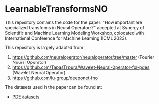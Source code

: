 # LearnableTransformsNO

This repository contains the code for the paper: "How important are specialized transforms in Neural Operators?" accepted at Synergy of Scientific and Machine Learning Modeling Workshop, colocated with International Conference for Machine Learning (ICML 2023).

This repository is largely adapted from 
1) https://github.com/neuraloperator/neuraloperator/tree/master (Fourier Neural Operator)
2) https://github.com/TapasTripura/Wavelet-Neural-Operator-for-pdes (Wavelet Neural Operator)
3) https://github.com/lu-group/deeponet-fno

The datasets used in the paper can be found at:
- [PDE datasets](https://drive.google.com/drive/folders/1UnbQh2WWc6knEHbLn-ZaXrKUZhp7pjt-?usp=sharing)
